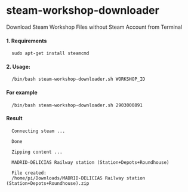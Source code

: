 # steam-workshop-downloader
Download Steam Workshop Files without Steam Account from Terminal

#### 1. Requirements
      sudo apt-get install steamcmd
  
#### 2. Usage:
      /bin/bash steam-workshop-downloader.sh WORKSHOP_ID
#### For example

      /bin/bash steam-workshop-downloader.sh 2903000891
      
#### Result
      
      Connecting steam ...

      Done

      Zipping content ...

      MADRID-DELICIAS Railway station (Station+Depots+Roundhouse)

      File created:
      /home/pi/Downloads/MADRID-DELICIAS Railway station (Station+Depots+Roundhouse).zip



